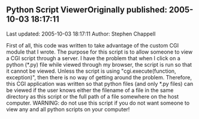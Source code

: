 ## Python Script ViewerOriginally published: 2005-10-03 18:17:11 
Last updated: 2005-10-03 18:17:11 
Author: Stephen Chappell 
 
First of all, this code was written to take advantage of the custom CGI module that I wrote. The purpose for this script is to allow someone to view a CGI script through a server. I have the problem that when I click on a python (*.py) file while viewed through my browser, the script is run so that it cannot be viewed. Unless the script is using "cgi.execute(function, exception)", then there is no way of getting around the problem. Therefore, this CGI application was written so that python files (and only *.py files) can be viewed if the user knows either the filename of a file in the same directory as this script or the full path of a file somewhere on the host computer. WARNING: do not use this script if you do not want someone to view any and all python scripts on your computer!